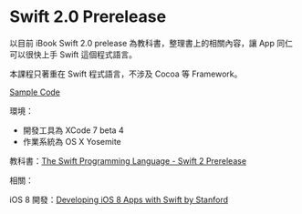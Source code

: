 # Swift 2.0 Prerelease

以目前 iBook Swift 2.0 prelease 為教科書，整理書上的相關內容，讓 App 同仁可以很快上手 Swift 這個程式語言。

本課程只著重在 Swift 程式語言，不涉及 Cocoa 等 Framework。

[Sample Code](https://github.com/kigichang/swift-2.0-sample)

環境：

* 開發工具為 XCode 7 beta 4
* 作業系統為 OS X Yosemite

教科書：[The Swift Programming Language - Swift 2 Prerelease](https://itunes.apple.com/tw/book/swift-programming-language/id1002622538?mt=11)

相關：

iOS 8 開發：[Developing iOS 8 Apps with Swift by Stanford](https://itunes.apple.com/tw/course/developing-ios-8-apps-swift/id961180099)


